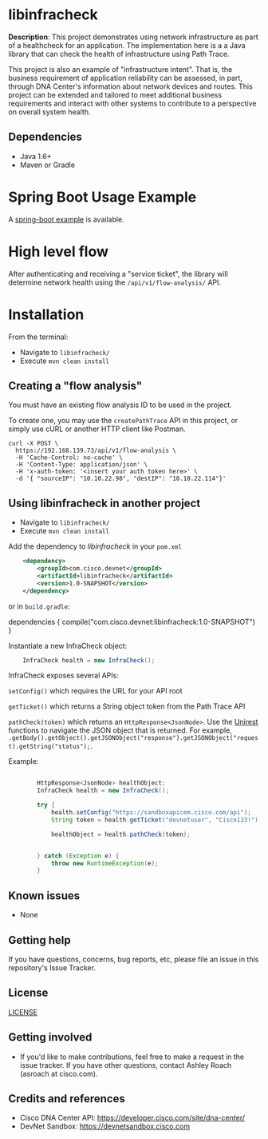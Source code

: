 # libinfracheck

**Description**: This project demonstrates using network infrastructure as part of a healthcheck for an application.  The implementation here is a a Java library that can check the health of infrastructure using Path Trace.

This project is also an example of "infrastructure intent".  That is, the business requirement of application reliability can be assessed, in part, through DNA Center's information about network devices and routes.  This project can be extended and tailored to meet additional business requirements and interact with other systems to contribute to a perspective on overall system health.  

## Dependencies

* Java 1.6+
* Maven or Gradle

# Spring Boot Usage Example

A [spring-boot example](https://github.com/ciscodevnet/infraspringboot) is available.


# High level flow

After authenticating and receiving a "service ticket", the library will determine network health using the `/api/v1/flow-analysis/` API.

# Installation

From the terminal:

* Navigate to `libinfracheck/`
* Execute `mvn clean install`

## Creating a "flow analysis"

You must have an existing flow analysis ID to be used in the project.  

To create one, you may use the `createPathTrace` API in this project, or simply use cURL or another HTTP client like Postman.

```
curl -X POST \
  https://192.168.139.73/api/v1/flow-analysis \
  -H 'Cache-Control: no-cache' \
  -H 'Content-Type: application/json' \
  -H 'x-auth-token: '<insert your auth token here>' \
  -d '{ "sourceIP": "10.10.22.98", "destIP": "10.10.22.114"}'
```


## Using libinfracheck in another project

* Navigate to `libinfracheck/`
* Execute `mvn clean install`

Add the dependency to *libinfracheck* in your `pom.xml`

```xml
    <dependency>
        <groupId>com.cisco.devnet</groupId>
        <artifactId>libinfracheck</artifactId>
        <version>1.0-SNAPSHOT</version>
    </dependency>
```

or in `build.gradle`:

dependencies {
	compile("com.cisco.devnet:libinfracheck:1.0-SNAPSHOT")
}

Instantiate a new InfraCheck object:

```java
    InfraCheck health = new InfraCheck();
```

InfraCheck exposes several APIs:

`setConfig()` which requires the URL for your API root

`getTicket()` which returns a String object token from the Path Trace API

`pathCheck(token)` which returns an `HttpResponse<JsonNode>`. Use the [Unirest](http://unirest.io) functions to navigate the JSON object that is returned.  For example, `.getBody().getObject().getJSONObject("response").getJSONObject("request).getString("status");`.

Example:
```java

        HttpResponse<JsonNode> healthObject;
        InfraCheck health = new InfraCheck();

        try {
            health.setConfig("https://sandboxapicem.cisco.com/api");
            String token = health.getTicket("devnetuser", "Cisco123!");

            healthObject = health.pathCheck(token);


        } catch (Exception e) {
            throw new RuntimeException(e);
        }
```

## Known issues

* None

## Getting help

If you have questions, concerns, bug reports, etc, please file an issue in this repository's Issue Tracker.

## License
[LICENSE](LICENSE)

## Getting involved

* If you'd like to make contributions, feel free to make a request in the issue tracker.  If you have other questions, contact Ashley Roach (asroach at cisco.com).

## Credits and references

* Cisco DNA Center API: https://developer.cisco.com/site/dna-center/
* DevNet Sandbox: https://devnetsandbox.cisco.com
